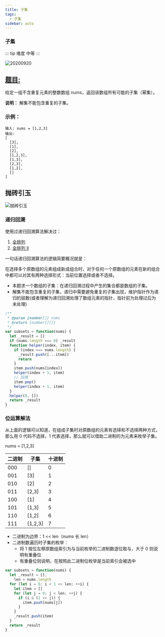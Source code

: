 ```yaml
---
title: 子集
tags:
  - 子集
sidebar: auto
---
```


### 子集

::: tip 难度
中等
:::

![20200920](http://qiniu.gaowenju.com/leecode/banner/20200920.jpg)

## [题目:](https://leetcode-cn.com/problems/subsets/)

给定一组不含重复元素的整数数组 nums，返回该数组所有可能的子集（幂集）。

**说明：** 解集不能包含重复的子集。

### 示例：

```
输入: nums = [1,2,3]
输出:
[
  [3],
  [1],
  [2],
  [1,2,3],
  [1,3],
  [2,3],
  [1,2],
  []
]
```

## 抛砖引玉

![抛砖引玉](http://qiniu.gaowenju.com/leecode/20200920.png)

### 递归回溯

使用过递归回溯算法解决过：

1. [全排列](../more/more-017.md)
2. [全排列 II](./20200918.md)

一句话递归回溯算法的逻辑简要概况就是：

在选择多个原数组的元素组成新成组合时，对于任何一个原数组的元素在新的组合中都可以对其有两种选择形式：当前位置选择或者不选择。

- 本题求一个数组的子集：在递归回溯过程中产生的集合都是数组的子集。
- 解集不能包含重复的子集，递归中需要避免重复的子集出现，维护指针作为递归的层数(或者理解为递归回溯处理了数组元素的指针，指针前为处理过后为未处理)

```javascript
/**
 * @param {number[]} nums
 * @return {number[][]}
 */
var subsets = function(nums) {
  let _result = []
  if (nums.length === 0) _result
  function helper(index, item) {
    if (index === nums.length) {
      _result.push([...item])
      return
    }
    item.push(nums[index])
    helper(index + 1, item)
    // 回溯
    item.pop()
    helper(index + 1, item)
  }
  helper(0, [])
  return _result
}
```

### 位运算解法

从上面的逻辑可以知道，在组成子集时对原数组的元素有选择和不选择两种方式，那么用 0 代码不选择，1 代表选择，那么就可以借助二进制的为元素来枚举子集。

nums = [1,2,3]

| 二进制 | 子集    | 十进制 |
| ------ | ------- | ------ |
| 000    | []      | 0      |
| 001    | [3]     | 1      |
| 010    | [2]     | 2      |
| 011    | [2,3]   | 3      |
| 100    | [1]     | 4      |
| 101    | [1,3]   | 5      |
| 110    | [1,2]   | 6      |
| 111    | [1,2,3] | 7      |

- 二进制为边界：1 << len（nums 长 len）
- 二进制数遍历时子集的枚举：
  - 将 1 按位左移原数组索引为与当前枚举的二进制数逐位取与，大于 0 则说明有重叠位
  - 有重叠位则说明，在按照此二进制位枚举是当前索引会被选中

```javascript
var subsets = function(nums) {
  let _result = [],
    len = nums.length
  for (let i = 0; i < 1 << len; ++i) {
    let item = []
    for (let j = 0; j < len; ++j) {
      if (i & (1 << j)) {
        item.push(nums[j])
      }
    }
    _result.push(item)
  }
  return _result
}
```
